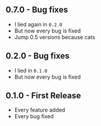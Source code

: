 ## 0.7.0 - Bug fixes
* I lied again in `0.2.0`
* But now every bug is fixed
* Jump 0.5 versions because cats

## 0.2.0 - Bug fixes
* I lied in `0.1.0`
* But now every bug is fixed

## 0.1.0 - First Release
* Every feature added
* Every bug fixed
